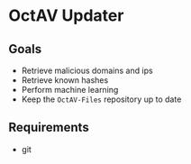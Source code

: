 # OctAV Updater

## Goals
- Retrieve malicious domains and ips
- Retrieve known hashes
- Perform machine learning
- Keep the `OctAV-Files` repository up to date

## Requirements
- git